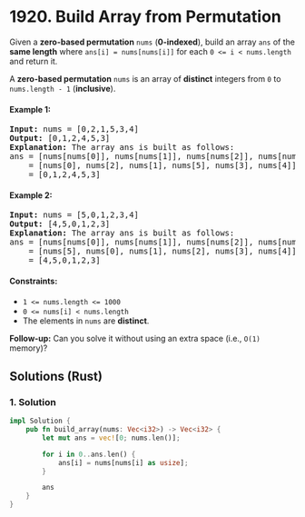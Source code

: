 # 1920. Build Array from Permutation
Given a **zero-based permutation** `nums` (**0-indexed**), build an array `ans` of the **same length** where `ans[i] = nums[nums[i]]` for each `0 <= i < nums.length` and return it.

A **zero-based permutation** `nums` is an array of **distinct** integers from `0` to `nums.length - 1` (**inclusive**).

#### Example 1:
<pre>
<strong>Input:</strong> nums = [0,2,1,5,3,4]
<strong>Output:</strong> [0,1,2,4,5,3]
<strong>Explanation:</strong> The array ans is built as follows:
ans = [nums[nums[0]], nums[nums[1]], nums[nums[2]], nums[nums[3]], nums[nums[4]], nums[nums[5]]]
    = [nums[0], nums[2], nums[1], nums[5], nums[3], nums[4]]
    = [0,1,2,4,5,3]
</pre>

#### Example 2:
<pre>
<strong>Input:</strong> nums = [5,0,1,2,3,4]
<strong>Output:</strong> [4,5,0,1,2,3]
<strong>Explanation:</strong> The array ans is built as follows:
ans = [nums[nums[0]], nums[nums[1]], nums[nums[2]], nums[nums[3]], nums[nums[4]], nums[nums[5]]]
    = [nums[5], nums[0], nums[1], nums[2], nums[3], nums[4]]
    = [4,5,0,1,2,3]
</pre>

#### Constraints:
* `1 <= nums.length <= 1000`
* `0 <= nums[i] < nums.length`
* The elements in `nums` are **distinct**.

**Follow-up:** Can you solve it without using an extra space (i.e., `O(1)` memory)?

## Solutions (Rust)

### 1. Solution
```Rust
impl Solution {
    pub fn build_array(nums: Vec<i32>) -> Vec<i32> {
        let mut ans = vec![0; nums.len()];

        for i in 0..ans.len() {
            ans[i] = nums[nums[i] as usize];
        }

        ans
    }
}
```
